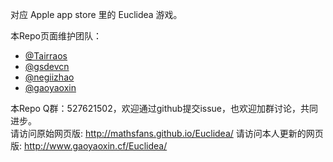 对应 Apple app store 里的 Euclidea 游戏。

本Repo页面维护团队：  
- [@Tairraos](https://github.com/tairraos)  
- [@gsdevcn](https://github.com/negiizhao)  
- [@negiizhao](https://github.com/negiizhao)  
- [@gaoyaoxin](https://github.com/gaoyaoxin)  
  
本Repo Q群：527621502，欢迎通过github提交issue，也欢迎加群讨论，共同进步。  
请访问原始网页版: http://mathsfans.github.io/Euclidea/
请访问本人更新的网页版: http://www.gaoyaoxin.cf/Euclidea/

